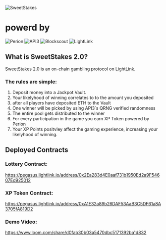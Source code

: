 ![SweetStakes](/frontend/readMeImage/SweetStakes.png)
# powerd by
![Perion](/frontend/readMeImage/Perion.png)
![API3](/frontend/readMeImage/API3.png)
![Blockscout](/frontend/readMeImage/Blockscout.png)
![LightLink](/frontend/readMeImage/LightLink.png)


## What is SweetStakes 2.0?
SweetStakes 2.0 is an on-chain gambling protocol on LightLink.

### The rules are simple:
1. Deposit money into a Jackpot Vault.
2. Your likelyhood of winning correlates to to the amount you deposited
3. after all players have deposited ETH to the Vault
4. One winner will be picked by using API3`s QRNG verified randomness
5. The entire pool gets distributed to the winner
6. For every participation in the game you earn XP Token powered by Perion
7. Your XP Points positvley affect the gaming experience, increasing your likelyhood of winning.


## Deployed Contracts

### Lottery Contract:
https://pegasus.lightlink.io/address/0x2Ea283d4E0aaf731b1950Ed2a9F54607Ed925012

### XP Token Contract:
https://pegasus.lightlink.io/address/0xA1E32a89b26DAF53AaB3C5DF61a8A3705fA819D2

### Demo Video:
https://www.loom.com/share/d0fab30b03a5470dbc5171392ba1d832

